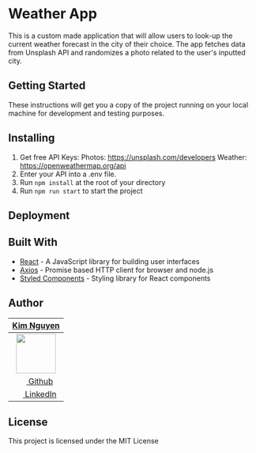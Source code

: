 # Weather App

This is a custom made application that will allow users to look-up the current weather forecast in the city of their choice. The app fetches data from Unsplash API and randomizes a photo related to the user's inputted city. 

<!-- ![Keane Chalk Art](https://github.com/kimnivore/keanes_nft_fe/blob/main/src/assets/KeanesArt.png?raw=true) -->

## Getting Started
These instructions will get you a copy of the project running on your local machine for development and testing purposes.
## Installing
1. Get free API Keys:
    Photos: https://unsplash.com/developers
    Weather: https://openweathermap.org/api
2. Enter your API into a .env file.
3. Run `npm install` at the root of your directory
4. Run `npm run start` to start the project


## Deployment
<!-- - [https://keanes-nft-collection.vercel.app/](https://keanes-nft-collection.vercel.app/) -->


## Built With
- [React](https://reactjs.org/) - A JavaScript library for building user interfaces
- [Axios](https://axios-http.com/) - Promise based HTTP client for browser and node.js
- [Styled Components](https://www.styled-components.com/) - Styling library for React components



## Author
|                                     [**Kim Nguyen**](https://github.com/kimnivore)                                    | 
| :-------------------------------------------------------------------------------------------------------------------: | 
|     [<img src="https://avatars.githubusercontent.com/u/91563653?v=4" width="80">](https://github.com/kimnivore)       | 
|              [<img src="https://github.com/favicon.ico" width="15"> Github](https://github.com/kimnivore)             |
| [ <img src="https://static.licdn.com/sc/h/al2o9zrvru7aqj8e1x2rzsrca" width="15"> LinkedIn](https://www.linkedin.com/in/kimnguyen79/)   |

## License

This project is licensed under the MIT License


